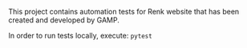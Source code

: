 This project contains automation tests for Renk website that has been created and developed by GAMP.

In order to run tests locally, execute:  `pytest`
